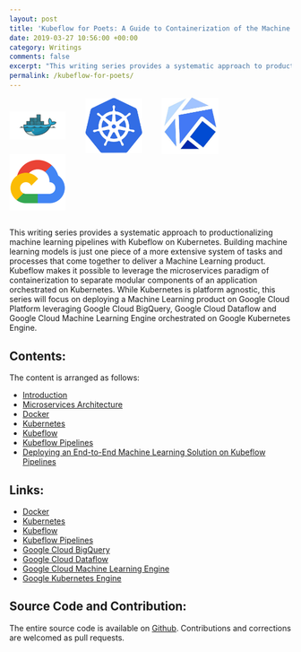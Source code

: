 ```yaml
---
layout: post
title: 'Kubeflow for Poets: A Guide to Containerization of the Machine Learning Production Pipeline'
date: 2019-03-27 10:56:00 +00:00
category: Writings
comments: false
excerpt: "This writing series provides a systematic approach to productionalizing machine learning pipelines with Kubeflow on Kubernetes. Building machine learning models is just one piece of a more extensive system of tasks and processes that come together to deliver a Machine Learning product. Kubeflow makes it possible to leverage the microservices paradigm of containerization to separate modular components of an application orchestrated on Kubernetes."
permalink: /kubeflow-for-poets/
---
```


<p align="left">
<img src="../assets/kubeflow_poets/docker.png" align="middle" alt="Docker." height="20%" width="20%"/>&nbsp;&nbsp;&nbsp;&nbsp;&nbsp;&nbsp;&nbsp;&nbsp;
<img src="../assets/kubeflow_poets/kubernetes.jpg" align="middle" alt="Kubernetes." height="20%" width="20%"/>&nbsp;&nbsp;&nbsp;&nbsp;&nbsp;&nbsp;&nbsp;&nbsp;
<img src="../assets/kubeflow_poets/kubeflow.jpg" align="middle" alt="Kubeflow." height="20%" width="20%"/>&nbsp;&nbsp;&nbsp;&nbsp;&nbsp;&nbsp;&nbsp;&nbsp;
<img src="../assets/kubeflow_poets/gcp.png" align="middle" alt="Google Cloud Platform." height="20%" width="20%"/>
</p>

<br>
This writing series provides a systematic approach to productionalizing machine learning pipelines with Kubeflow on Kubernetes. Building machine learning models is just one piece of a more extensive system of tasks and processes that come together to deliver a Machine Learning product. Kubeflow makes it possible to leverage the microservices paradigm of containerization to separate modular components of an application orchestrated on Kubernetes. While Kubernetes is platform agnostic, this series will focus on deploying a Machine Learning product on Google Cloud Platform leveraging Google Cloud BigQuery, Google Cloud Dataflow and Google Cloud Machine Learning Engine orchestrated on Google Kubernetes Engine.

## Contents:
The content is arranged as follows:
- <a href="/introduction-kubeflow-for-poets">Introduction</a>
- <a href="/microservices-kubeflow-for-poets">Microservices Architecture</a>
- <a href="/docker-kubeflow-for-poets">Docker</a>
- <a href="/kubernetes-kubeflow-for-poets">Kubernetes</a>
- <a href="/kubeflow-kubeflow-for-poets">Kubeflow</a>
- <a href="/kubeflow-pipelines-kubeflow-for-poets">Kubeflow Pipelines</a>
- <a href="/end-to-end-kubeflow-pipelines-kubeflow-for-poets">Deploying an End-to-End Machine Learning Solution on Kubeflow Pipelines</a>

## Links:
 - <a href="https://www.docker.com/">Docker</a>
 - <a href="https://kubernetes.io/">Kubernetes</a>
 - <a href="https://github.com/kubeflow/kubeflow">Kubeflow</a>
 - <a href="https://github.com/kubeflow/pipelines">Kubeflow Pipelines</a>
 - <a href="https://cloud.google.com/bigquery/">Google Cloud BigQuery</a>
 - <a href="https://cloud.google.com/dataflow/">Google Cloud Dataflow</a>
 - <a href="https://cloud.google.com/ml-engine/">Google Cloud Machine Learning Engine</a>
 - <a href="https://cloud.google.com/kubernetes-engine/">Google Kubernetes Engine</a>

## Source Code and Contribution:
The entire source code is available on <a href="https://github.com/dvdbisong/kubeflow-for-poets">Github</a>. Contributions and corrections are welcomed as pull requests.